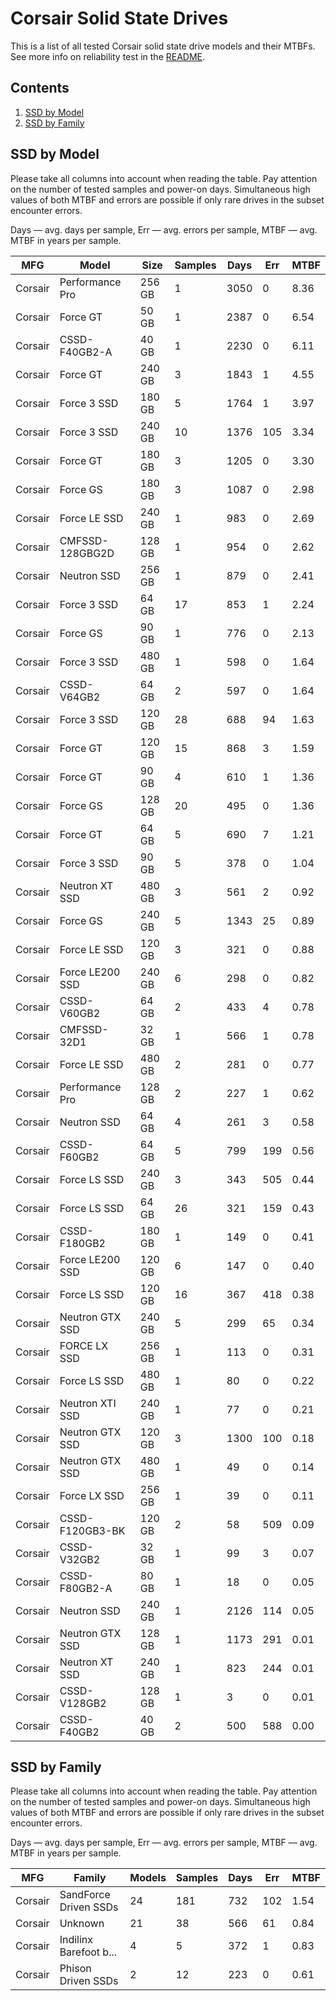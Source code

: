 Corsair Solid State Drives
==========================

This is a list of all tested Corsair solid state drive models and their MTBFs. See
more info on reliability test in the [README](https://github.com/linuxhw/SMART).

Contents
--------

1. [ SSD by Model  ](#ssd-by-model)
2. [ SSD by Family ](#ssd-by-family)

SSD by Model
------------

Please take all columns into account when reading the table. Pay attention on the
number of tested samples and power-on days. Simultaneous high values of both MTBF
and errors are possible if only rare drives in the subset encounter errors.

Days — avg. days per sample,
Err  — avg. errors per sample,
MTBF — avg. MTBF in years per sample.

| MFG       | Model              | Size   | Samples | Days  | Err   | MTBF   |
|-----------|--------------------|--------|---------|-------|-------|--------|
| Corsair   | Performance Pro    | 256 GB | 1       | 3050  | 0     | 8.36   |
| Corsair   | Force GT           | 50 GB  | 1       | 2387  | 0     | 6.54   |
| Corsair   | CSSD-F40GB2-A      | 40 GB  | 1       | 2230  | 0     | 6.11   |
| Corsair   | Force GT           | 240 GB | 3       | 1843  | 1     | 4.55   |
| Corsair   | Force 3 SSD        | 180 GB | 5       | 1764  | 1     | 3.97   |
| Corsair   | Force 3 SSD        | 240 GB | 10      | 1376  | 105   | 3.34   |
| Corsair   | Force GT           | 180 GB | 3       | 1205  | 0     | 3.30   |
| Corsair   | Force GS           | 180 GB | 3       | 1087  | 0     | 2.98   |
| Corsair   | Force LE SSD       | 240 GB | 1       | 983   | 0     | 2.69   |
| Corsair   | CMFSSD-128GBG2D    | 128 GB | 1       | 954   | 0     | 2.62   |
| Corsair   | Neutron SSD        | 256 GB | 1       | 879   | 0     | 2.41   |
| Corsair   | Force 3 SSD        | 64 GB  | 17      | 853   | 1     | 2.24   |
| Corsair   | Force GS           | 90 GB  | 1       | 776   | 0     | 2.13   |
| Corsair   | Force 3 SSD        | 480 GB | 1       | 598   | 0     | 1.64   |
| Corsair   | CSSD-V64GB2        | 64 GB  | 2       | 597   | 0     | 1.64   |
| Corsair   | Force 3 SSD        | 120 GB | 28      | 688   | 94    | 1.63   |
| Corsair   | Force GT           | 120 GB | 15      | 868   | 3     | 1.59   |
| Corsair   | Force GT           | 90 GB  | 4       | 610   | 1     | 1.36   |
| Corsair   | Force GS           | 128 GB | 20      | 495   | 0     | 1.36   |
| Corsair   | Force GT           | 64 GB  | 5       | 690   | 7     | 1.21   |
| Corsair   | Force 3 SSD        | 90 GB  | 5       | 378   | 0     | 1.04   |
| Corsair   | Neutron XT SSD     | 480 GB | 3       | 561   | 2     | 0.92   |
| Corsair   | Force GS           | 240 GB | 5       | 1343  | 25    | 0.89   |
| Corsair   | Force LE SSD       | 120 GB | 3       | 321   | 0     | 0.88   |
| Corsair   | Force LE200 SSD    | 240 GB | 6       | 298   | 0     | 0.82   |
| Corsair   | CSSD-V60GB2        | 64 GB  | 2       | 433   | 4     | 0.78   |
| Corsair   | CMFSSD-32D1        | 32 GB  | 1       | 566   | 1     | 0.78   |
| Corsair   | Force LE SSD       | 480 GB | 2       | 281   | 0     | 0.77   |
| Corsair   | Performance Pro    | 128 GB | 2       | 227   | 1     | 0.62   |
| Corsair   | Neutron SSD        | 64 GB  | 4       | 261   | 3     | 0.58   |
| Corsair   | CSSD-F60GB2        | 64 GB  | 5       | 799   | 199   | 0.56   |
| Corsair   | Force LS SSD       | 240 GB | 3       | 343   | 505   | 0.44   |
| Corsair   | Force LS SSD       | 64 GB  | 26      | 321   | 159   | 0.43   |
| Corsair   | CSSD-F180GB2       | 180 GB | 1       | 149   | 0     | 0.41   |
| Corsair   | Force LE200 SSD    | 120 GB | 6       | 147   | 0     | 0.40   |
| Corsair   | Force LS SSD       | 120 GB | 16      | 367   | 418   | 0.38   |
| Corsair   | Neutron GTX SSD    | 240 GB | 5       | 299   | 65    | 0.34   |
| Corsair   | FORCE LX SSD       | 256 GB | 1       | 113   | 0     | 0.31   |
| Corsair   | Force LS SSD       | 480 GB | 1       | 80    | 0     | 0.22   |
| Corsair   | Neutron XTI SSD    | 240 GB | 1       | 77    | 0     | 0.21   |
| Corsair   | Neutron GTX SSD    | 120 GB | 3       | 1300  | 100   | 0.18   |
| Corsair   | Neutron GTX SSD    | 480 GB | 1       | 49    | 0     | 0.14   |
| Corsair   | Force LX SSD       | 256 GB | 1       | 39    | 0     | 0.11   |
| Corsair   | CSSD-F120GB3-BK    | 120 GB | 2       | 58    | 509   | 0.09   |
| Corsair   | CSSD-V32GB2        | 32 GB  | 1       | 99    | 3     | 0.07   |
| Corsair   | CSSD-F80GB2-A      | 80 GB  | 1       | 18    | 0     | 0.05   |
| Corsair   | Neutron SSD        | 240 GB | 1       | 2126  | 114   | 0.05   |
| Corsair   | Neutron GTX SSD    | 128 GB | 1       | 1173  | 291   | 0.01   |
| Corsair   | Neutron XT SSD     | 240 GB | 1       | 823   | 244   | 0.01   |
| Corsair   | CSSD-V128GB2       | 128 GB | 1       | 3     | 0     | 0.01   |
| Corsair   | CSSD-F40GB2        | 40 GB  | 2       | 500   | 588   | 0.00   |

SSD by Family
-------------

Please take all columns into account when reading the table. Pay attention on the
number of tested samples and power-on days. Simultaneous high values of both MTBF
and errors are possible if only rare drives in the subset encounter errors.

Days — avg. days per sample,
Err  — avg. errors per sample,
MTBF — avg. MTBF in years per sample.

| MFG       | Family                 | Models | Samples | Days  | Err   | MTBF   |
|-----------|------------------------|--------|---------|-------|-------|--------|
| Corsair   | SandForce Driven SSDs  | 24     | 181     | 732   | 102   | 1.54   |
| Corsair   | Unknown                | 21     | 38      | 566   | 61    | 0.84   |
| Corsair   | Indilinx Barefoot b... | 4      | 5       | 372   | 1     | 0.83   |
| Corsair   | Phison Driven SSDs     | 2      | 12      | 223   | 0     | 0.61   |
